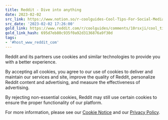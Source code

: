 ```yaml
---
title: Reddit - Dive into anything
date: 2023-02-02
src_link: https://www.notion.so/r-coolguides-Cool-Tips-For-Social-Media-Managers-4099acb1ab1a4f5fb4c7bca30f29abd5
src_date: '2023-02-02 17:26:00'
gold_link: https://www.reddit.com/r/coolguides/comments/10rsxji/cool_tips_for_social_media_managers/?rdt=0
gold_link_hash: 695d7eb80c935f0a92d3136876a9f30d
tags:
- '#host_www_reddit_com'
---
```




 Reddit and its partners use cookies and similar technologies to provide you with a better experience.
 



 By accepting all cookies, you agree to our use of cookies to deliver and maintain our services and site, improve the quality of Reddit, personalize Reddit content and advertising, and measure the effectiveness of advertising.
 



 By rejecting non-essential cookies, Reddit may still use certain cookies to ensure the proper functionality of our platform.
 



 For more information, please see our
 [Cookie Notice](https://reddit.com/en-us/policies/cookies)
 and our
 [Privacy Policy](https://reddit.com/en-us/policies/privacy-policy).